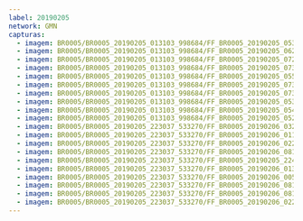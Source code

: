 ```yaml
---
label: 20190205
network: GMN
capturas:
  - imagem: BR0005/BR0005_20190205_013103_998684/FF_BR0005_20190205_053153_075_0357632.fits_maxpixel.jpg
  - imagem: BR0005/BR0005_20190205_013103_998684/FF_BR0005_20190205_062854_268_0442624.fits_maxpixel.jpg
  - imagem: BR0005/BR0005_20190205_013103_998684/FF_BR0005_20190205_072924_746_0532992.fits_maxpixel.jpg
  - imagem: BR0005/BR0005_20190205_013103_998684/FF_BR0005_20190205_073425_635_0540416.fits_maxpixel.jpg
  - imagem: BR0005/BR0005_20190205_013103_998684/FF_BR0005_20190205_055738_203_0396032.fits_maxpixel.jpg
  - imagem: BR0005/BR0005_20190205_013103_998684/FF_BR0005_20190205_073415_366_0540160.fits_maxpixel.jpg
  - imagem: BR0005/BR0005_20190205_013103_998684/FF_BR0005_20190205_073354_828_0539648.fits_maxpixel.jpg
  - imagem: BR0005/BR0005_20190205_013103_998684/FF_BR0005_20190205_053132_527_0357120.fits_maxpixel.jpg
  - imagem: BR0005/BR0005_20190205_013103_998684/FF_BR0005_20190205_054241_837_0373760.fits_maxpixel.jpg
  - imagem: BR0005/BR0005_20190205_013103_998684/FF_BR0005_20190205_052827_875_0352512.fits_maxpixel.jpg
  - imagem: BR0005/BR0005_20190205_223037_533270/FF_BR0005_20190206_032712_175_0438016.fits_maxpixel.jpg
  - imagem: BR0005/BR0005_20190205_223037_533270/FF_BR0005_20190206_011101_301_0236288.fits_maxpixel.jpg
  - imagem: BR0005/BR0005_20190205_223037_533270/FF_BR0005_20190206_022144_179_0340992.fits_maxpixel.jpg
  - imagem: BR0005/BR0005_20190205_223037_533270/FF_BR0005_20190206_081225_735_0861440.fits_maxpixel.jpg
  - imagem: BR0005/BR0005_20190205_223037_533270/FF_BR0005_20190205_224629_318_0021504.fits_maxpixel.jpg
  - imagem: BR0005/BR0005_20190205_223037_533270/FF_BR0005_20190206_013555_620_0272896.fits_maxpixel.jpg
  - imagem: BR0005/BR0005_20190205_223037_533270/FF_BR0005_20190206_005948_243_0219648.fits_maxpixel.jpg
  - imagem: BR0005/BR0005_20190205_223037_533270/FF_BR0005_20190206_081215_187_0861184.fits_maxpixel.jpg
  - imagem: BR0005/BR0005_20190205_223037_533270/FF_BR0005_20190206_081236_007_0861696.fits_maxpixel.jpg
  - imagem: BR0005/BR0005_20190205_223037_533270/FF_BR0005_20190206_022408_200_0344576.fits_maxpixel.jpg
---
```

